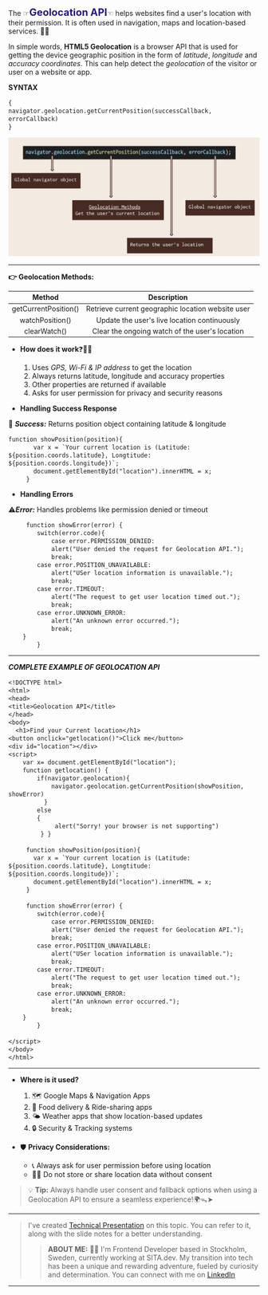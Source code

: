 The ☞<span style="color:#241977; font-weight: bold; font-size: 20px">Geolocation API</span>☜ helps websites find a user's location with their permission. It is often used in navigation, maps and location-based services. 🚗📍

In simple words, **HTML5 Geolocation** is a browser API that is used for getting the device geographic position in the form of *latitude*, *longitude* and *accuracy coordinates*. This can help detect the *geolocation* of the visitor or user on a website or app.  

**SYNTAX**  
```
{
navigator.geolocation.getCurrentPosition(successCallback, errorCallback)  
}
```  

[![SYNTAX EXPLANATION](image.png)](https://docs.google.com/presentation/d/1UmDCmZp-3H1diTsSvLT-ouOn7y1ZxxZH/edit?usp=sharing&ouid=105855424332128977916&rtpof=true&sd=true)

---

**👉 Geolocation Methods:**

| Method              | Description |
|:-------------------:|:-----------------------------------------------:|
| getCurrentPosition()|Retrieve current geographic location website user|
| watchPosition()     |Update the user's live location continuously     |
|clearWatch()         |Clear the ongoing watch of the user's location   |


- **How does it work**❓🤔💭
    1. Uses *GPS, Wi-Fi & IP address* to get the location
    2. Always returns latitude, longitude and accuracy properties
    3. Other properties are returned if available
    4. Asks for user permission for privacy and security reasons

- **Handling Success Response**  

🎉 ***Success:*** Returns position object containing latitude & longitude

```
function showPosition(position){  
       var x = `Your current location is (Latitude: ${position.coords.latitude}, Longtitude: ${position.coords.longitude})`;
       document.getElementById("location").innerHTML = x;  
     }  
```

- **Handling Errors**  

⚠️***Error:*** Handles problems like permission denied or timeout

```
     function showError(error) {  
        switch(error.code){  
            case error.PERMISSION_DENIED:  
            alert("User denied the request for Geolocation API.");  
            break;  
        case error.POSITION_UNAVAILABLE:  
            alert("USer location information is unavailable.");  
            break;  
        case error.TIMEOUT:  
            alert("The request to get user location timed out.");  
            break;  
        case error.UNKNOWN_ERROR:  
            alert("An unknown error occurred.");  
            break;  
    }  
        }  
```

---

***COMPLETE EXAMPLE OF GEOLOCATION API***
```
<!DOCTYPE html>  
<html>  
<head>  
<title>Geolocation API</title>  
</head>  
<body>  
  <h1>Find your Current location</h1>  
<button onclick="getlocation()">Click me</button>  
<div id="location"></div>  
<script>  
    var x= document.getElementById("location");  
    function getlocation() {  
        if(navigator.geolocation){  
            navigator.geolocation.getCurrentPosition(showPosition, showError)  
          }  
        else  
        {  
             alert("Sorry! your browser is not supporting")  
         } }  
       
     function showPosition(position){  
       var x = `Your current location is (Latitude: ${position.coords.latitude}, Longtitude: ${position.coords.longitude})`;
       document.getElementById("location").innerHTML = x;  
     }  

     function showError(error) {  
        switch(error.code){  
            case error.PERMISSION_DENIED:  
            alert("User denied the request for Geolocation API.");  
            break;  
        case error.POSITION_UNAVAILABLE:  
            alert("USer location information is unavailable.");  
            break;  
        case error.TIMEOUT:  
            alert("The request to get user location timed out.");  
            break;  
        case error.UNKNOWN_ERROR:  
            alert("An unknown error occurred.");  
            break;  
    }  
        }  

</script>  
</body>  
</html>  
```

---

- **Where is it used?**
  1. 🗺️ Google Maps & Navigation Apps
  2. 🍕 Food delivery & Ride-sharing apps
  3. 🌤️ Weather apps that show location-based updates
  4. 🔒 Security & Tracking systems

- 🛡️ **Privacy Considerations:**
  - 📞 Always ask for user permission before using location
  - 🤝🏻 Do not store or share location data without consent

> :bulb: **Tip:** Always handle user consent and fallback options when using a Geolocation API to ensure a seamless experience!🌍ᯓ➤

---

> I've created [Technical Presentation](https://docs.google.com/presentation/d/1UmDCmZp-3H1diTsSvLT-ouOn7y1ZxxZH/edit?usp=sharing&ouid=105855424332128977916&rtpof=true&sd=true) on this topic. You can refer to it, along with the slide notes for a better understanding.
>
>> **ABOUT ME:** 👧🏽 I'm Frontend Developer based in Stockholm, Sweden, currently working at SITA.dev. My transition into tech has been a unique and rewarding adventure, fueled by curiosity and determination. You can connect with me on [LinkedIn](https://www.linkedin.com/in/himanayk/)

---